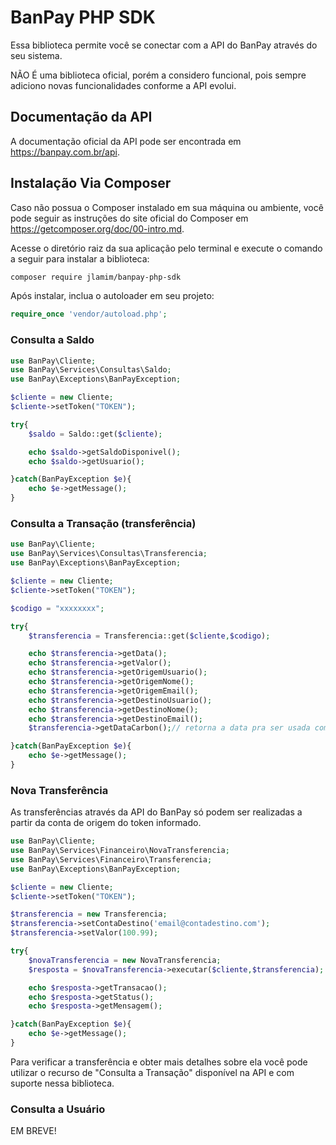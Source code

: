# BanPay PHP SDK

Essa biblioteca permite você se conectar com a API do BanPay através do seu sistema.

NÃO É uma biblioteca oficial, porém a considero funcional, pois sempre adiciono novas funcionalidades conforme a API evolui.

## Documentação da API

A documentação oficial da API pode ser encontrada em https://banpay.com.br/api.

## Instalação Via Composer

Caso não possua o Composer instalado em sua máquina ou ambiente, você pode seguir as instruções do site oficial do Composer em https://getcomposer.org/doc/00-intro.md.

Acesse o diretório raiz da sua aplicação pelo terminal e execute o comando a seguir para instalar a biblioteca:

```sh
composer require jlamim/banpay-php-sdk
```

Após instalar, inclua o autoloader em seu projeto:

```php
require_once 'vendor/autoload.php';
```

### Consulta a Saldo ###


```php
use BanPay\Cliente;
use BanPay\Services\Consultas\Saldo;
use BanPay\Exceptions\BanPayException;

$cliente = new Cliente;
$cliente->setToken("TOKEN");

try{
    $saldo = Saldo::get($cliente);

    echo $saldo->getSaldoDisponivel();
    echo $saldo->getUsuario();

}catch(BanPayException $e){
    echo $e->getMessage();
}
```

### Consulta a Transação (transferência) ###

```php
use BanPay\Cliente;
use BanPay\Services\Consultas\Transferencia;
use BanPay\Exceptions\BanPayException;

$cliente = new Cliente;
$cliente->setToken("TOKEN");

$codigo = "xxxxxxxx";

try{
    $transferencia = Transferencia::get($cliente,$codigo);

    echo $transferencia->getData();
    echo $transferencia->getValor();
    echo $transferencia->getOrigemUsuario();
    echo $transferencia->getOrigemNome();
    echo $transferencia->getOrigemEmail();
    echo $transferencia->getDestinoUsuario();
    echo $transferencia->getDestinoNome();
    echo $transferencia->getDestinoEmail();
    $transferencia->getDataCarbon();// retorna a data pra ser usada com a biblioteca https://carbon.nesbot.com/

}catch(BanPayException $e){
    echo $e->getMessage();
}
```

### Nova Transferência ###

As transferências através da API do BanPay só podem ser realizadas a partir da conta de origem do token informado.

```php
use BanPay\Cliente;
use BanPay\Services\Financeiro\NovaTransferencia;
use BanPay\Services\Financeiro\Transferencia;
use BanPay\Exceptions\BanPayException;

$cliente = new Cliente;
$cliente->setToken("TOKEN");

$transferencia = new Transferencia;
$transferencia->setContaDestino('email@contadestino.com');
$transferencia->setValor(100.99);

try{
    $novaTransferencia = new NovaTransferencia;
    $resposta = $novaTransferencia->executar($cliente,$transferencia);

    echo $resposta->getTransacao();
    echo $resposta->getStatus();
    echo $resposta->getMensagem();

}catch(BanPayException $e){
    echo $e->getMessage();
}
```

Para verificar a transferência e obter mais detalhes sobre ela você pode utilizar o recurso de "Consulta a Transação" disponível na API e com suporte nessa biblioteca.

### Consulta a Usuário ###

EM BREVE!